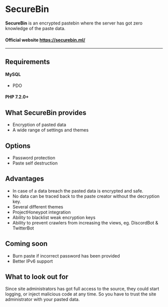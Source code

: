 # SecureBin
**SecureBin** is an encrypted pastebin where the server has got zero knowledge of the paste data.

#### Official website https://securebin.ml/
---

## Requirements
#### MySQL
* PDO
#### PHP 7.2.0+

## What SecureBin provides
* Encryption of pasted data
* A wide range of settings and themes

## Options
* Password protection
* Paste self destruction

## Advantages
* In case of a data breach the pasted data is encrypted and safe.
* No data can be traced back to the paste creator without the decryption key.
* Several different themes
* ProjectHoneypot integration
* Ability to blacklist weak encryption keys
* Ability to prevent crawlers from increasing the views, eg. DiscordBot & TwitterBot

## Coming soon
* Burn paste if incorrect password has been provided
* Better IPv6 support

## What to look out for
Since site administrators has got full access to the source, they could start logging, or inject malicious code at any time. So you have to trust the site administrator with your pasted data.
